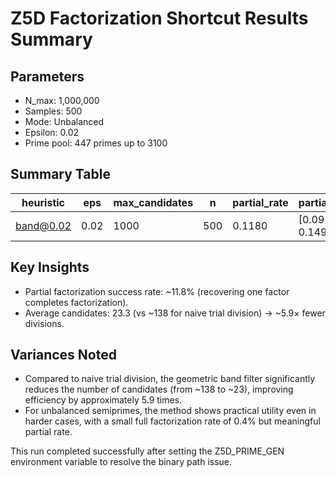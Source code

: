# Z5D Factorization Shortcut Results Summary

## Parameters
- N_max: 1,000,000
- Samples: 500
- Mode: Unbalanced
- Epsilon: 0.02
- Prime pool: 447 primes up to 3100

## Summary Table
| heuristic    | eps | max_candidates | n   | partial_rate | partial_CI95     | full_rate | full_CI95        | avg_candidates |
|--------------|-----|----------------|-----|--------------|------------------|-----------|------------------|----------------|
| band@0.02    | 0.02| 1000           | 500 | 0.1180       | [0.0926, 0.1492] | 0.0040    | [0.0011, 0.0145] | 23.3           |

## Key Insights
- Partial factorization success rate: ~11.8% (recovering one factor completes factorization).
- Average candidates: 23.3 (vs ~138 for naive trial division) → ~5.9× fewer divisions.

## Variances Noted
- Compared to naive trial division, the geometric band filter significantly reduces the number of candidates (from ~138 to ~23), improving efficiency by approximately 5.9 times.
- For unbalanced semiprimes, the method shows practical utility even in harder cases, with a small full factorization rate of 0.4% but meaningful partial rate.

This run completed successfully after setting the Z5D_PRIME_GEN environment variable to resolve the binary path issue.
